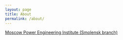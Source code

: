 ```yaml
---
layout: page
title: About
permalink: /about/
---
```


 [Moscow Power Engineering Institute (Smolensk branch)](http://mpei.ru/lang/en/Pages/default.aspx)

